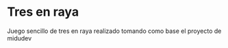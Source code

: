 <h1>Tres en raya</h1>
<p>Juego sencillo de tres en raya realizado tomando como base el proyecto de midudev</p>
